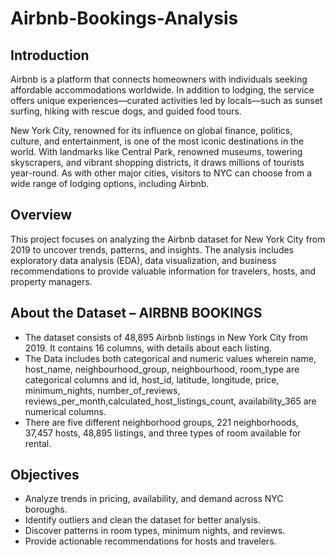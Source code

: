 # Airbnb-Bookings-Analysis

## Introduction
Airbnb is a platform that connects homeowners with individuals seeking affordable accommodations worldwide. In addition to lodging, the service offers unique experiences—curated activities led by locals—such as sunset surfing, hiking with rescue dogs, and guided food tours.

New York City, renowned for its influence on global finance, politics, culture, and entertainment, is one of the most iconic destinations in the world. With landmarks like Central Park, renowned museums, towering skyscrapers, and vibrant shopping districts, it draws millions of tourists year-round. As with other major cities, visitors to NYC can choose from a wide range of lodging options, including Airbnb.

## Overview
This project focuses on analyzing the Airbnb dataset for New York City from 2019 to uncover trends, patterns, and insights. The analysis includes exploratory data analysis (EDA), data visualization, and business recommendations to provide valuable information for travelers, hosts, and property managers.

## About the Dataset – AIRBNB BOOKINGS
- The dataset consists of 48,895 Airbnb listings in New York City from 2019. It contains 16 columns, with details about each listing.
- The Data includes both categorical and numeric values wherein name, host_name, neighbourhood_group, neighbourhood, room_type are categorical columns and id, host_id, latitude, longitude, price, minimum_nights, number_of_reviews, reviews_per_month,calculated_host_listings_count, availability_365 are numerical columns.
- There are five different neighborhood groups, 221 neighborhoods, 37,457 hosts, 48,895 listings, and three types of room available for rental.

## Objectives
- Analyze trends in pricing, availability, and demand across NYC boroughs.
- Identify outliers and clean the dataset for better analysis.
- Discover patterns in room types, minimum nights, and reviews.
- Provide actionable recommendations for hosts and travelers.


